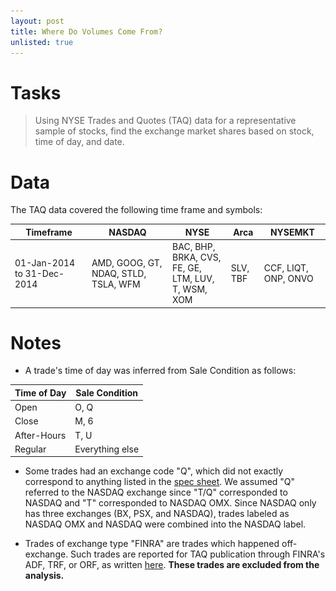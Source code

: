 ```yaml
---
layout: post
title: Where Do Volumes Come From?
unlisted: true
---
```

<style>
    
    .slidesjs-pagination {
      margin: 6px 0 0;
      float: right;
      list-style: none;
    }

    .slidesjs-pagination li {
      float: left;
      margin: 0 1px;
    }

    .slidesjs-pagination li a {
      display: block;
      width: 13px;
      height: 0;
      padding-top: 13px;
      background-image: url(/img/pagination.png);
      background-position: 0 0;
      float: left;
      overflow: hidden;
    }

    .navbar {
      overflow: hidden
    }
  </style>
# Tasks
> Using NYSE Trades and Quotes (TAQ) data for a representative sample of stocks, find the exchange market shares based on stock, time of day, and date.

# Data
The TAQ data covered the following time frame and symbols:
<table>
  <thead>
    <tr>      <th>Timeframe</th> <th>NASDAQ</th> <th>NYSE</th> <th>Arca</th> <th>NYSEMKT</th>   </tr>
  </thead>
  <tbody>
    <tr>      <td>01-Jan-2014 to 31-Dec-2014</td>
      <td>AMD, GOOG, GT, NDAQ, STLD, TSLA, WFM</td> 
      <td>BAC, BHP, BRKA, CVS, FE, GE, <br/> LTM, LUV, T, WSM, XOM</td> 
      <td>SLV, TBF</td> 
      <td>CCF, LIQT, ONP, ONVO</td> 
    </tr>
  </tbody>
</table>
<!---
Transforming the above data (129M rows) to per-day-per-timeOfDay exchange volumes took 991 seconds on a 2.4 GHz/4GB laptop. The raw output from the code is [here](https://github.com/TeddyCho/TAQ/blob/master/data/breakdown5aa0ce4b018e0067.csv).

The exchanges' volumes and market shares for each epoch of each trading day can be found [here](https://github.com/TeddyCho/TAQ/blob/master/data/taskTwo.csv).
--->

# Exchange Profiles
<table>
  <thead>
    <tr><th>Exchange</th> <th>Profile</th></tr>
  </thead>
  <tbody>
    <tr><td>NASDAQ</td><td>AMD, GOOG, GT, NDAQ, STLD, TSLA, WFM</td></tr>
    <tr><td>NASDAQ PSX</td><td>Pro rata allocation.</td></tr>
    <tr><td>NASDAQ OMX BX</td><td>Offers rebate to liquidity takers.</td></tr>
    <tr><td>NYSE</td><td>Exchange for medium and large cap companies.</td></tr>
    <tr><td>NYSE MKT</td><td>Exchange for small-cap companies.</td></tr>
    <tr><td>NYSE Arca</td><td>Fully electronic exchange.</td></tr>
    <tr><td>National</td><td>AMD, GOOG, GT, NDAQ, STLD, TSLA, WFM</td></tr>
    <tr><td>ISE</td><td>AMD, GOOG, GT, NDAQ, STLD, TSLA, WFM</td></tr>
    <tr><td>Direct Edge A</td><td>AMD, GOOG, GT, NDAQ, STLD, TSLA, WFM</td></tr>
    <tr><td>Direct Edge X</td><td>AMD, GOOG, GT, NDAQ, STLD, TSLA, WFM</td></tr>
    <tr><td>Chicago</td><td>AMD, GOOG, GT, NDAQ, STLD, TSLA, WFM</td></tr>
    <tr><td>CBOE</td><td>AMD, GOOG, GT, NDAQ, STLD, TSLA, WFM</td></tr>
    <tr><td>BATS</td><td>AMD, GOOG, GT, NDAQ, STLD, TSLA, WFM</td></tr>
    <tr><td>BATS Y</td><td>AMD, GOOG, GT, NDAQ, STLD, TSLA, WFM</td></tr>
  </tbody>
</table>

# Exchange Market Shares During Regular Trading

## Between Stocks of Different Home Exchange
When trades are grouped by their symbols' primary listing exchanges, we observe differences across their exchange market share profiles during regular hours. Notably, exchanges held higher market share for their primary listings:

<div>
<button class = "rad-button static light flat">Toggle To Table</button>

<div id="tablediv1"></div>
<div>
    <iframe src = ' https://rawgit.com/TeddyCho/TAQ/master/output/perExchangeForRegular.html ' scrolling='no' frameBorder='0' width="800" height="400"> </iframe>
</div>
</div>

To further support that primary exchange helps determine exchange market share profile, we expand each group by their constituent symbols.

## NASDAQ Stocks
Within NASDAQ stocks, exchange shares were consistent:

<div>
<button class = "rad-button static light flat">Toggle To Table</button>

<div id="tablediv2"></div>
<div>
    <iframe src = ' https://rawgit.com/TeddyCho/TAQ/master/output/NASDAQSymbolsForRegular.html ' scrolling='no' frameBorder='0' width="800" height="400"> </iframe>
</div>
</div>

## Arca Stocks
Consistency was found between our two Arca symbols, save for BATS Y, Direct Edge X, and Chicago:

<div>
<button class = "rad-button static light flat">Toggle To Table</button>

<div id="tablediv3"></div>
<div>
    <iframe src = ' https://rawgit.com/TeddyCho/TAQ/master/output/ArcaSymbolsForRegular.html ' scrolling='no' frameBorder='0' width="800" height="400"> </iframe>
</div>
</div>


## NYSEMKT Stocks 
Our NYSEMKT symbols appeared to represent two clusters of exchange market share profiles: one for CCF and ONVO, and one for LIQT and ONP:

<div>
<button class = "rad-button static light flat">Toggle To Table</button>

<div id="tablediv4"></div>
<div>
  <iframe src = ' https://rawgit.com/TeddyCho/TAQ/master/output/NYSEMKTSymbolsForRegular.html ' scrolling='no' frameBorder='0' width="800" height="400"> </iframe>
</div>
</div>

# Exchange Market Shares During Open and Close Auction

In both the Open and Close epochs, exchange market shares were clearly different based on home exchange. The following graph aggregates stocks by listing exchange and shows volume share for both Open and Close combined:

<div>
<button class = "rad-button static light flat">Toggle To Table</button>

<div id="tablediv5"></div>
<div>
<iframe src = ' https://rawgit.com/TeddyCho/TAQ/master/output/perExchangeForOpenClose.html ' scrolling='no' frameBorder='0' width="800" height="400"> </iframe>
</div>
</div>

To explain why different symbols' open/close volumes adhere strongly to their home exchange, we can refer to the following documents:

* <a href = "https://www.nyse.com/publicdocs/nyse/markets/nyse-arca/NYSE_Arca_Auctions_Brochure.pdf">NYSE Arca Auctions Brochure</a>:

> The [NYSE Arca] Market Order Auction is run for NYSE Arca primary listed stocks.

> The [NYSE Arca] Closing Auction is run for NYSE Arca primary listed stocks.

* <a href="http://www1.nyse.com/pdfs/NYSEAmexEquitiesOpeningCollateral.pdf">NYSE AMEX (now NYSEMKT) Opening Auction factsheet</a>:

> DMMs...open each security [on NYSE Opening Auctions]

* <a href="https://www.nyse.com/publicdocs/nyse/markets/nyse/NYSE_Opening_and_Closing_Auctions_Fact_Sheet.pdf">NYSE Open and Closing Auctions Fact Sheet</a>:

> Only NYSE and NYSE MKT-listed names can participate in the opening auction.

Literature also suggests that exchanges' DMMs and LMMs oversee the opening/closing auctions and only deal with their respective exchanges' primary listings:

* <a href="https://www.nyse.com/publicdocs/nyse/markets/liquidity-programs/arca_mm_orientation.pdf">Arca Market Maker Orientation</a>

# Time Intervals With Concentrated Exchange Volumes

## Minute Intervals

No evidence was found that volumes concentrated in one exchange at a time.

## Second Intervals

Even in one-second intervals, volumes did not appear to concentrate in one exchange at a time.

Data tables are available for <a href = "https://github.com/TeddyCho/TAQ/tree/master/data/profileSeries/highPrice">High Price Stocks</a> and <a href = "https://github.com/TeddyCho/TAQ/tree/master/data/profileSeries/lowPrice">Low Price Stocks</a>.

### Exchange Share Over Different Trade Burst Sizes

Let us consider an investor's preference for exchanges to be consistent over time (based on bid/offer prices/volumes, fee structure). Perhaps the only reason all their volume may not be sent to their most preferred exchange is because their desired size is too big, which forces some of their size to their second preferred exchange, and then their third choice, and so on.

To begin exploring this, a "trade burst" is considered to be all trades happening in a one-second interval. For a given exchange, each trade burst is plotted as a point to designate the total size of the trade burst and the given exchange's volume share.

Trade bursts where the exchange had no representation were excluded. (Although this may be valuable.)

The above was done for GOOG and BAC:

#### GOOG

<div id="slides">
      <a href="#" class="slidesjs-previous slidesjs-navigation">Previous</a>
      <a href="#" class="slidesjs-next slidesjs-navigation">Next</a>
    <img src="https://raw.githubusercontent.com/TeddyCho/TAQ/master/output/propVsVolume/goog/NYSE.Arca.SMGOOGPropVolumePlot.jpg">
    <img src="https://raw.githubusercontent.com/TeddyCho/TAQ/master/output/propVsVolume/goog/Direct.Edge.XGOOGPropVolumePlot.jpg">
    <img src="https://raw.githubusercontent.com/TeddyCho/TAQ/master/output/propVsVolume/goog/BATSGOOGPropVolumePlot.jpg">
    <img src="https://raw.githubusercontent.com/TeddyCho/TAQ/master/output/propVsVolume/goog/NASDAQ.OMX.BXGOOGPropVolumePlot.jpg">
    <img src="https://raw.githubusercontent.com/TeddyCho/TAQ/master/output/propVsVolume/goog/BATS.YGOOGPropVolumePlot.jpg">
    <img src="https://raw.githubusercontent.com/TeddyCho/TAQ/master/output/propVsVolume/goog/Direct.Edge.AGOOGPropVolumePlot.jpg">
    <img src="https://raw.githubusercontent.com/TeddyCho/TAQ/master/output/propVsVolume/goog/NASDAQ.OMX.PSXGOOGPropVolumePlot.jpg">
    <img src="https://raw.githubusercontent.com/TeddyCho/TAQ/master/output/propVsVolume/goog/CBOEGOOGPropVolumePlot.jpg">
    <img src="https://raw.githubusercontent.com/TeddyCho/TAQ/master/output/propVsVolume/goog/NationalGOOGPropVolumePlot.jpg">
    <img src="https://raw.githubusercontent.com/TeddyCho/TAQ/master/output/propVsVolume/goog/ChicagoGOOGPropVolumePlot.jpg">
</div>

#### BAC

<div id="slides2">
      <a href="#" class="slidesjs-previous slidesjs-navigation">Previous</a>
      <a href="#" class="slidesjs-next slidesjs-navigation">Next</a>
    <img src="https://raw.githubusercontent.com/TeddyCho/TAQ/master/output/propVsVolume/bac/Direct.Edge.XBACPropVolumePlot.jpg">
    <img src="https://raw.githubusercontent.com/TeddyCho/TAQ/master/output/propVsVolume/bac/NASDAQ.OMXBACPropVolumePlot.jpg">
    <img src="https://raw.githubusercontent.com/TeddyCho/TAQ/master/output/propVsVolume/bac/NYSEBACPropVolumePlot.jpg">
    <img src="https://raw.githubusercontent.com/TeddyCho/TAQ/master/output/propVsVolume/bac/BATSBACPropVolumePlot.jpg">
    <img src="https://raw.githubusercontent.com/TeddyCho/TAQ/master/output/propVsVolume/bac/NYSE.Arca.SMBACPropVolumePlot.jpg">
    <img src="https://raw.githubusercontent.com/TeddyCho/TAQ/master/output/propVsVolume/bac/Direct.Edge.ABACPropVolumePlot.jpg">
    <img src="https://raw.githubusercontent.com/TeddyCho/TAQ/master/output/propVsVolume/bac/NASDAQ.OMX.BXBACPropVolumePlot.jpg">
    <img src="https://raw.githubusercontent.com/TeddyCho/TAQ/master/output/propVsVolume/bac/BATS.YBACPropVolumePlot.jpg">
    <img src="https://raw.githubusercontent.com/TeddyCho/TAQ/master/output/propVsVolume/bac/NASDAQ.OMX.PSXBACPropVolumePlot.jpg">
    <img src="https://raw.githubusercontent.com/TeddyCho/TAQ/master/output/propVsVolume/bac/NationalBACPropVolumePlot.jpg">
    <img src="https://raw.githubusercontent.com/TeddyCho/TAQ/master/output/propVsVolume/bac/ChicagoBACPropVolumePlot.jpg">
    <img src="https://raw.githubusercontent.com/TeddyCho/TAQ/master/output/propVsVolume/bac/CBOEBACPropVolumePlot.jpg">
</div>

<!---
# Exchange Market Shares During After-Hours

When grouped by home exchange, we observe stark differences in the exchange share profiles:

<iframe src = ' https://rawgit.com/TeddyCho/TAQ/master/output/perExchangeForAfter-Hours.html ' scrolling='no' frameBorder='0' width="800" height="400"> </iframe>

Among NASDAQ listed stocks, we do see variability in their exchange share profiles for after-hours trading:

<iframe src = ' https://rawgit.com/TeddyCho/TAQ/master/output/NASDAQSymbolsForAfter-Hours.html ' scrolling='no' frameBorder='0' width="800" height="400"> </iframe>
 
 We also see some variability among NYSE listed stocks:

<iframe src = ' https://rawgit.com/TeddyCho/TAQ/master/output/NYSESymbolsForAfter-Hours.html ' scrolling='no' frameBorder='0' width="800" height="400"> </iframe>
 
 Finally, we see some variability among NYSE MKT stocks:

<iframe src = ' https://rawgit.com/TeddyCho/TAQ/master/output/NYSEMKTSymbolsForAfter-Hours.html ' scrolling='no' frameBorder='0' width="800" height="400"> </iframe>

# Exchange Volumes and Market Shares Over 2014
The following graphs illustrate the extent of day-to-day consistency for the trends in the last rChart.

With so many exchanges, it may be helpful to amalgamate categories:
![Regular Hours Market Share](https://raw.githubusercontent.com/TeddyCho/TeddyCho.github.io/master/_posts/img/Regular2014.png)
We see similar exchange market share profiles for both the opening and closing auctions, with an overwhelming showing by NYSE:
![Opening Auction Market Share](https://raw.githubusercontent.com/TeddyCho/TeddyCho.github.io/master/_posts/img/Open2014.png)
![Closing Auction Market Share](https://raw.githubusercontent.com/TeddyCho/TeddyCho.github.io/master/_posts/img/Close2014.png)
After-Hours trading has a different profile for exchange market shares:
![After-Hours Market Share](https://raw.githubusercontent.com/TeddyCho/TeddyCho.github.io/master/_posts/img/After-Hours2014.png)


# Overall Look at Exchange Market Shares
Over all trades, the volumes were distributed across exhanges as such:

<iframe src = ' https://rawgit.com/TeddyCho/TAQ/master/output/AllStocks.html ' scrolling='no' frameBorder='0' width="800" height="400"> </iframe>

<table>
  <thead>
    <tr><th>Exchange</th><th>Percentage</th></tr>
  </thead>
  <tbody>
    <tr><td>BATS</td><td>6.0629</td></tr>
    <tr><td>BATS Y</td><td>3.2154</td></tr>
    <tr><td>CBOE</td><td>0.0877</td></tr>
    <tr><td>Chicago</td><td>0.5438</td></tr>
    <tr><td>Direct Edge A</td><td>3.2419</td></tr>
    <tr><td>Direct Edge X</td><td>7.8300</td></tr>
    <tr><td>FINRA</td><td>38.6281</td></tr>
    <tr><td>NASDAQ</td><td>3.1614</td></tr>
    <tr><td>NASDAQ OMX</td><td>8.6755</td></tr>
    <tr><td>NASDAQ OMX BX</td><td>3.4933</td></tr>
    <tr><td>NASDAQ OMX PSX</td><td>0.4877</td></tr>
    <tr><td>National</td><td>0.2332</td></tr>
    <tr><td>NYSE</td><td>17.1059</td></tr>
    <tr><td>NYSE Arca SM</td><td>7.1251</td></tr>
    <tr><td>NYSE MMKT</td><td>0.1082</td></tr>
  </tbody>
</table>
--->

# Notes
* A trade's time of day was inferred from Sale Condition as follows:
<table>
  <thead>
    <tr>      <th>Time of Day</th>      <th>Sale Condition</th>    </tr>
  </thead>
  <tbody>
    <tr>      <td>Open</td>      <td>O, Q</td>    </tr>
    <tr>      <td>Close</td>      <td>M, 6</td>    </tr>
    <tr>      <td>After-Hours</td>      <td>T, U</td>    </tr>
    <tr>      <td>Regular</td>      <td>Everything else</td>    </tr>
  </tbody>
</table>

* Some trades had an exchange code "Q", which did not exactly correspond to anything listed in the [spec sheet](www.nyxdata.com/doc/224904). We assumed "Q" referred to the NASDAQ exchange since "T/Q" corresponded to NASDAQ and "T" corresponded to NASDAQ OMX. Since NASDAQ only has three exchanges (BX, PSX, and NASDAQ), trades labeled as NASDAQ OMX and NASDAQ were combined into the NASDAQ label.

* Trades of exchange type "FINRA" are trades which happened off-exchange. Such trades are reported for TAQ publication through FINRA's ADF, TRF, or ORF, as written [here](http://www.finra.org/industry/trade-reporting-faq#100). <strong>These trades are excluded from the analysis.</strong>

<script>
$(function(){
  $('#tablediv1').hide();
  $('#tablediv2').hide();
  $('#tablediv3').hide();
  $('#tablediv4').hide();
  $('#tablediv5').hide();
  $('#tablediv6').hide();
  $('button').click(function() {
    if ($(this).text() == 'Toggle to Chart') {
      $(this).next().toggle();
      $(this).next().next().fadeToggle("fast");
      $(this).text('Toggle to Table');
    } else {
      $(this).next().next().toggle();
      $(this).next().fadeToggle("fast");
      $(this).text('Toggle to Chart');
    }
  });
  $("#slides").slidesjs({
      width: 300, height: 250,
        navigation: {
          active: false,
          effect: "fade"
        },
        pagination: {
          effect: "fade"
        },
        effect: {
          fade: {
            speed: 100
          }
        }
      }
    );
  $("#slides2").slidesjs({
      width: 300, height: 250,
        navigation: {
          active: false,
          effect: "fade"
        },
        pagination: {
          effect: "fade"
        },
        effect: {
          fade: {
            speed: 100
          }
        }
      }
    );
var myData1 = [
      ["BATS","0.14446911111026","0.116073690071653","0.108118912666049"," 0.0560365065805209 "],
      ["BATS Y","0.0711826015760951","0.0384401636548427","0.061150738754358"," 0.0328836396755233 "],
      ["CBOE","0.00148759944354625","0.00125921545104189","0.00164971453163631"," 0.00223600944792826 "],
      ["Chicago","0.018097387622094","0.00604409545356514","0.0101006261386684"," 0.00951469320408402 "],
      ["Direct Edge A","0.0788762014052909","0.035808343771384","0.0616367444048279"," 0.0348526850689444 "],
      ["Direct Edge X","0.144061681892251","0.145732423385975","0.135344105169506"," 0.316571739232819 "],
      ["NASDAQ","0","0.443025948637689","0"," 0 "],
      ["NASDAQ OMX","0.181439041323123","0","0.177687690928391"," 0.190874518080547 "],
      ["NASDAQ OMX BX","0.0781438856458809","0.0404254144946999","0.0667459469845516"," 0.0165290576545244 "],
      ["NASDAQ OMX PSX","0.0181632697010777","0.00693137962203041","0.00879343535453272"," 0.00163112189112846 "],
      ["National","0.00181356454113983","0.00196093643726226","0.00457641663121721"," 0.0175532635503001 "],
      ["NYSE","0","0","0.250785535694706"," 0 "],
      ["NYSE Arca SM","0.260643898242613","0.161077042268921","0.113410132741556"," 0.183775222489043 "],
      ["NYSE MKT","0.00162175749662837","0.00322134675093503","0"," 0.137541543124637 "]
    ],
    container1 = document.querySelector('#tablediv1');
var hot1 = new Handsontable(container1, {
    data: myData1,
    columnSorting: true,
    rowHeaders: true,
    colHeaders: ["Exchange","Arca","NASDAQ","NYSE"," NYSEMKT "],
    contextMenu: true,
    columns: [
      {data: 0, type: 'text'},
      {data: 1, type: 'numeric', format: '0.00%'},
      {data: 2, type: 'numeric', format: '0.00%'},
      {data: 3, type: 'numeric', format: '0.00%'},
      {data: 4, type: 'numeric', format: '0.00%'}
    ]
  });
  
  var myData2 = [
    ["BATS","0.0806521152866501","0.12800625770208","0.135469794502628","0.163387184158113","0.0750055891253632"," 0.135742135882178 "],
    ["BATS Y","0.0314451559762132","0.0406009758388476","0.0424387033774359","0.058117293548598","0.0306677992669552"," 0.0362279138177863 "],
    ["CBOE","0.000820476176806325","0.00166774652826138","0.00203923337760505","0.00111297619785575","0.000784058264141885"," 0.00154789177966429 "],
    ["Chicago","0.00612760764271581","0.0088749428021301","0.000601336239394767","0.000692959875930365","0.00695311932856728"," 0.00746064109611972 "],
    ["Direct Edge A","0.0316615186826698","0.0425621998848211","0.0407161139669472","0.0463733237760386","0.0261588322847568"," 0.0363293889720277 "],
    ["Direct Edge X","0.128766059023721","0.0968793908779195","0.0776418061710318","0.0831775507759678","0.252395543319794"," 0.118346222229369 "],
    ["NASDAQ","0.493177806351307","0.463253589342193","0.505790275671493","0.438580141631013","0.374439582888612"," 0.47396539761135 "],
    ["NASDAQ OMX BX","0.05193711790922","0.039662922315642","0.0419820738071721","0.0504459828790787","0.039891791282688"," 0.0312652447573276 "],
    ["NASDAQ OMX PSX","0.00463900859732473","0.00771989031347727","0.00450457294390121","0.00987013047735106","0.00668731868486039"," 0.00650499351138754 "],
    ["National","0.00236836755430039","0.00200118808823308","0.00201202455506011","0.00161079747896695","0.00239883770659699"," 0.0014666503995349 "],
    ["NYSE Arca SM","0.168404766799072","0.156123906689075","0.146804065387331","0.139263662633021","0.184617527847664"," 0.151143519943256 "],
    ["NYSE MKT","0","0.0126469896173193","0","0.00736799656806552","0"," 0 "]
    ],
    container2 = document.querySelector('#tablediv2');
var hot2 = new Handsontable(container2, {
    data: myData2,
    columnSorting: true,
    rowHeaders: true,
    colHeaders: ["Exchange","GOOG","GT","NDAQ","STLD","TSLA"," WFM "],
    contextMenu: true,
    columns: [
      {data: 0, type: 'text'},
      {data: 1, type: 'numeric', format: '0.00%'},
      {data: 2, type: 'numeric', format: '0.00%'},
      {data: 3, type: 'numeric', format: '0.00%'},
      {data: 4, type: 'numeric', format: '0.00%'},
      {data: 5, type: 'numeric', format: '0.00%'},
      {data: 6, type: 'numeric', format: '0.00%'}
    ]
  });
  
  var myData3 = [
    ["BATS","0.14444321585521"," 0.144717622545373 "],
    ["BATS Y","0.0729249451145133"," 0.0544616891018889 "],
    ["CBOE","0.0015353514225791"," 0.00102933352510206 "],
    ["Chicago","0.0199825622150203"," 5.75490336182118e-06 "],
    ["Direct Edge A","0.0791772488567529"," 0.0759871109501171 "],
    ["Direct Edge X","0.135128073331646"," 0.229795685277318 "],
    ["NASDAQ OMX","0.18288614800685"," 0.167551456202331 "],
    ["NASDAQ OMX BX","0.0792063196274206"," 0.0679479253066949 "],
    ["NASDAQ OMX PSX","0.0184050180570935"," 0.0158432604649004 "],
    ["National","0.00181208323542482"," 0.00182778032732785 "],
    ["NYSE Arca SM","0.262708287277478"," 0.240832381395585 "],
    ["NYSE MKT","0.00179074700001166"," 0 "]
    ],
    container3 = document.querySelector('#tablediv3');
var hot3 = new Handsontable(container3, {
    data: myData3,
    columnSorting: true,
    rowHeaders: true,
    colHeaders: ["Exchange","SLV", "TBF"],
    contextMenu: true,
    columns: [
      {data: 0, type: 'text'},
      {data: 1, type: 'numeric', format: '0.00%'},
      {data: 2, type: 'numeric', format: '0.00%'}
    ]
  });
  
  var myData4 = [
    ["BATS","0.0463490828512692","0.0416419322897192","0.0229622472456781"," 0.0580457017340001 "],
["BATS Y","0.0648317602442434","0.0139494984310874","0.0233308606823946"," 0.0344591534809727 "],
["CBOE","0.0192682368542373","0","0.000613308800981294"," 0.00235153595140711 "],
["Chicago","0","0","0"," 0.0105744371299927 "],
["Direct Edge A","0.0616508354763381","0.012502095875601","0.0110569754739295"," 0.0370716039744583 "],
["Direct Edge X","0.196744495441928","0.342593916540914","0.421875365829563"," 0.312729430316456 "],
["NASDAQ OMX","0.127782906183137","0.17458690444147","0.139433814329612"," 0.193796994334966 "],
["NASDAQ OMX BX","0.0174370558392","0.00513541284791027","0.00762952722114579"," 0.017663864623371 "],
["NASDAQ OMX PSX","0.00380636335402726","0.000683590380042636","0.00218655437519309"," 0.00168232855498956 "],
["National","0.0159884455057079","0.00755327177853263","0.0074781986994884"," 0.0186166100172551 "],
["NYSE Arca SM","0.221417080491367","0.198561691413223","0.125688616154919"," 0.183684130225264 "],
["NYSE MKT","0.224723737758544","0.2027916860015","0.237744531187095"," 0.129324209656868 "]
    ],
    container4 = document.querySelector('#tablediv4');
var hot4 = new Handsontable(container4, {
    data: myData4,
    columnSorting: true,
    rowHeaders: true,
    colHeaders: ["Exchange","CCF","LIQT","ONP"," ONVO "],
    contextMenu: true,
    columns: [
      {data: 0, type: 'text'},
      {data: 1, type: 'numeric', format: '0.00%'},
      {data: 2, type: 'numeric', format: '0.00%'},
      {data: 3, type: 'numeric', format: '0.00%'},
      {data: 4, type: 'numeric', format: '0.00%'}
    ]
  });
  
  var myData5 = [
    ["BATS","0","0","0"," 0 "],
    ["BATS Y","0","0","0"," 0 "],
    ["CBOE","0","0","0"," 0 "],
    ["Chicago","0","0","0"," 0 "],
    ["Direct Edge A","0","0","0"," 0 "],
    ["Direct Edge X","0","0","0"," 0 "],
    ["NASDAQ","0","0.997080771565829","0"," 0 "],
    ["NASDAQ OMX","0.0016175949901403","0","0.000761553444762899"," 0.00886797920446521 "],
    ["NASDAQ OMX BX","0","0","0"," 0 "],
    ["NASDAQ OMX PSX","0","0","0"," 0 "],
    ["National","0","0","0"," 0 "],
    ["NYSE","0","0","0.998140595833068"," 0 "],
    ["NYSE Arca SM","0.99838240500986","0.00291922843417105","0.00109785072216892"," 0.0108586847524712 "],
    ["NYSE MKT","0","0","0"," 0.980273336043064 "]
    ],
    container5 = document.querySelector('#tablediv5');
var hot5 = new Handsontable(container5, {
    data: myData5,
    columnSorting: true,
    rowHeaders: true,
    colHeaders: ["Exchange","Arca","NASDAQ","NYSE"," NYSEMKT "],
    contextMenu: true,
    columns: [
      {data: 0, type: 'text'},
      {data: 1, type: 'numeric', format: '0.00%'},
      {data: 2, type: 'numeric', format: '0.00%'},
      {data: 3, type: 'numeric', format: '0.00%'},
      {data: 4, type: 'numeric', format: '0.00%'}
    ]
  });
  
});
</script>

